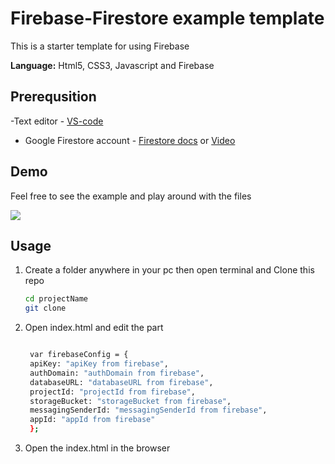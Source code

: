# Firebase-Firestore example template

This is a starter template for using Firebase

**Language:** Html5, CSS3, Javascript and Firebase


## Prerequsition

-Text editor - [VS-code](https://code.visualstudio.com/) 
- Google Firestore account - [Firestore docs](https://firebase.google.com/docs/firestore/quickstart#web) or [Video](https://www.youtube.com/watch?v=2Vf1D-rUMwE&feature=youtu.be)


## Demo

Feel free to see the example and play around with the files

![](https://salweyar.github.io/images/firebaseApp/App.gif)

## Usage

1. Create a folder anywhere in your pc then open terminal and Clone this repo

   ```bash
   cd projectName
   git clone 
   ```
   
3. Open index.html and edit the part

   ```bash

    var firebaseConfig = {
    apiKey: "apiKey from firebase",
    authDomain: "authDomain from firebase",
    databaseURL: "databaseURL from firebase",
    projectId: "projectId from firebase",
    storageBucket: "storageBucket from firebase",
    messagingSenderId: "messagingSenderId from firebase",
    appId: "appId from firebase"
    };
    ```

4. Open the index.html in the browser


